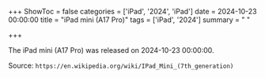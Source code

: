 +++
ShowToc = false
categories = ['iPad', '2024', 'iPad']
date = 2024-10-23 00:00:00
title = "iPad mini (A17 Pro)"
tags = ['iPad', '2024']
summary = " "

+++

The iPad mini (A17 Pro) was released on 2024-10-23 00:00:00.

Source: `https://en.wikipedia.org/wiki/IPad_Mini_(7th_generation)`


